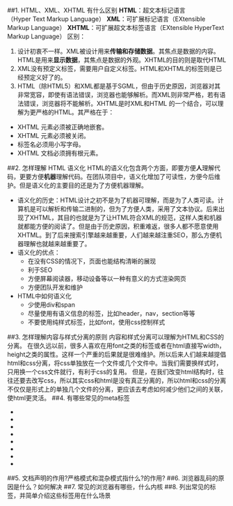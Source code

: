 ##1. HTML、XML、XHTML 有什么区别
**HTML**：超文本标记语言（Hyper Text Markup Language）
**XML**：可扩展标记语言（EXtensible Markup Language）
**XHTML**：可扩展超文本标签语言（EXtensible HyperText Markup Language）
区别：
1. 设计初衷不一样。XML被设计用来**传输和存储数据**。其焦点是数据的内容。HTML是用来**显示数据**，其焦点是数据的外观。XHTML的目的则是取代HTML
2. XML没有预定义标签，需要用户自定义标签。HTML和XHTML的标签则是已经预定义好了的。
3. HTML（除HTML5）和XML都是基于SGML，但由于历史原因，浏览器对其非常宽容，即使有语法错误，浏览器也能够解析。而XML则非常严格，若有语法错误，浏览器将不能解析。XHTML是时XML和HTML 的一个结合，可以理解为更严格的HTML。其严格在于：
  * XHTML 元素必须被正确地嵌套。
  * XHTML 元素必须被关闭。
  * 标签名必须用小写字母。
  * XHTML 文档必须拥有根元素。

##2. 怎样理解 HTML 语义化
HTML的语义化包含两个方面，即要方便**人**理解代码，更要方便**机器**理解代码。在团队项目中，语义化增加了可读性，方便今后维护。但是语义化的主要目的还是为了方便机器理解。
* 语义化的历史：HTML设计之初不是为了机器可理解，而是为了人类可读。计算机是可以解析和传输二进制的，但为了方便人类，采用了文本协议。后来出现了XHTML，其目的也就是为了让HTML符合XML的规范，这样人类和机器就都能方便的阅读了。但是由于历史原因，积重难返，很多人都不愿意使用XHTML。到了后来搜索引擎越来越重要，人们越来越注重SEO，那么方便机器理解也就越来越重要了。
* 语义化的优点：
  * 在没有CSS的情况下，页面也能结构清晰的展现
  * 利于SEO
  * 方便屏幕阅读器，移动设备等以一种有意义的方式渲染网页
  * 方便团队开发和维护
* HTML中如何语义化
  * 少使用div和span
  * 尽量使用有语义信息的标签，比如header，nav，section等等
  * 不要使用纯样式标签，比如font，使用css控制样式

##3. 怎样理解内容与样式分离的原则
  内容和样式分离可以理解为HTML和CSS的分离。
  在很久远以前，很多人喜欢在用font之类的标签或者在html直接写width，height之类的属性。这样一个严重的后果就是很难维护。所以后来人们越来越提倡html和css分离，将css单独放在一个文件或几个文件中。当我们需要换样式时，只用换一个css文件就行，有利于css的复用。
  但是，在我们改变html结构时，往往还要去改写css，所以其实css和html是没有真正分离的，所以html和css的分离不仅仅是形式上的单独几个文件的分离，更应该去考虑如何减少他们之间的关联，使html更灵活。
##4. 有哪些常见的meta标签
* <meta http-equiv="keywords" content="关键字1,关键字2,...">
* <meta http-equiv="description" content="网页描述"> 
* <meta name="renderer" content="webkit|ie-comp|ie-stand">
* <meta http-equiv="X-UA-Compatible" content="IE=Edge,chrome=1" >
* <meta http-equiv="Window-target" content="_top">
* <meta http-equiv="Refresh" content="2；URL=http://">
* <meta http-equiv="pragram" content="no-cache"> 
* <meta http-equiv="cache-control" content="no-cache, must-revalidate"> 
##5. 文档声明的作用?严格模式和混杂模式指什么?<!doctype html>的作用?
##6. 浏览器乱码的原因是什么？如何解决
##7. 常见的浏览器有哪些，什么内核
##8. 列出常见的标签，并简单介绍这些标签用在什么场景